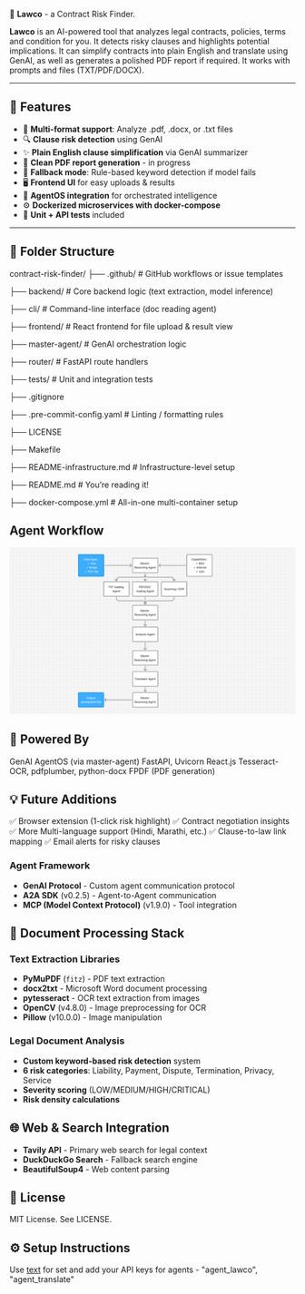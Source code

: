  🤖 **Lawco** - a Contract Risk Finder.

**Lawco** is an AI-powered tool that analyzes legal contracts, policies, terms and condition for you. 
It detects risky clauses and highlights potential implications.
It can simplify contracts into plain English and translate using GenAI, as well as generates a polished PDF report if required.
It works with prompts and files (TXT/PDF/DOCX).

---

## 🚀 Features

- 📄 **Multi-format support**: Analyze .pdf, .docx, or .txt files
- 🔍 **Clause risk detection** using GenAI
- ✨ **Plain English clause simplification** via GenAI summarizer
- 🧾 **Clean PDF report generation** - in progress
- 🧠 **Fallback mode**: Rule-based keyword detection if model fails
- 🖥️ **Frontend UI** for easy uploads & results
- 🔌 **AgentOS integration** for orchestrated intelligence
- ⚙️ **Dockerized microservices with docker-compose**
- 🧪 **Unit + API tests** included

---

## 🧱 Folder Structure

contract-risk-finder/
├── .github/ # GitHub workflows or issue templates

├── backend/ # Core backend logic (text extraction, model inference)

├── cli/ # Command-line interface (doc reading agent)

├── frontend/ # React frontend for file upload & result view

├── master-agent/ # GenAI orchestration logic

├── router/ # FastAPI route handlers

├── tests/ # Unit and integration tests

├── .gitignore

├── .pre-commit-config.yaml # Linting / formatting rules

├── LICENSE

├── Makefile

├── README-infrastructure.md # Infrastructure-level setup

├── README.md # You’re reading it!

├── docker-compose.yml # All-in-one multi-container setup

## Agent Workflow
![alt text](architecture.png)

## 🧠 Powered By
GenAI AgentOS (via master-agent)
FastAPI, Uvicorn
React.js
Tesseract-OCR, pdfplumber, python-docx
FPDF (PDF generation)


## 💡 Future Additions
✅ Browser extension (1-click risk highlight)
✅ Contract negotiation insights
✅ More Multi-language support (Hindi, Marathi, etc.)
✅ Clause-to-law link mapping
✅ Email alerts for risky clauses


### **Agent Framework**
- **GenAI Protocol** - Custom agent communication protocol
- **A2A SDK** (v0.2.5) - Agent-to-Agent communication
- **MCP (Model Context Protocol)** (v1.9.0) - Tool integration

## 📄 **Document Processing Stack**
### **Text Extraction Libraries**
- **PyMuPDF** (`fitz`) - PDF text extraction
- **docx2txt** - Microsoft Word document processing
- **pytesseract** - OCR text extraction from images
- **OpenCV** (v4.8.0) - Image preprocessing for OCR
- **Pillow** (v10.0.0) - Image manipulation

### **Legal Document Analysis**
- **Custom keyword-based risk detection** system
- **6 risk categories**: Liability, Payment, Dispute, Termination, Privacy, Service
- **Severity scoring** (LOW/MEDIUM/HIGH/CRITICAL)
- **Risk density calculations**

## 🌐 **Web & Search Integration**
- **Tavily API** - Primary web search for legal context
- **DuckDuckGo Search** - Fallback search engine
- **BeautifulSoup4** - Web content parsing


## 📑 License
MIT License. See LICENSE.

## ⚙️ Setup Instructions
Use [text](README-infrastructure.md) for set and add your API keys for agents - "agent_lawco", "agent_translate"

